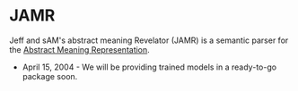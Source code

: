 JAMR
====

Jeff and sAM's abstract meaning Revelator (JAMR) is a semantic parser for the [Abstract Meaning Representation](http://amr.isi.edu/).

- April 15, 2004 - We will be providing trained models in a ready-to-go package soon.
